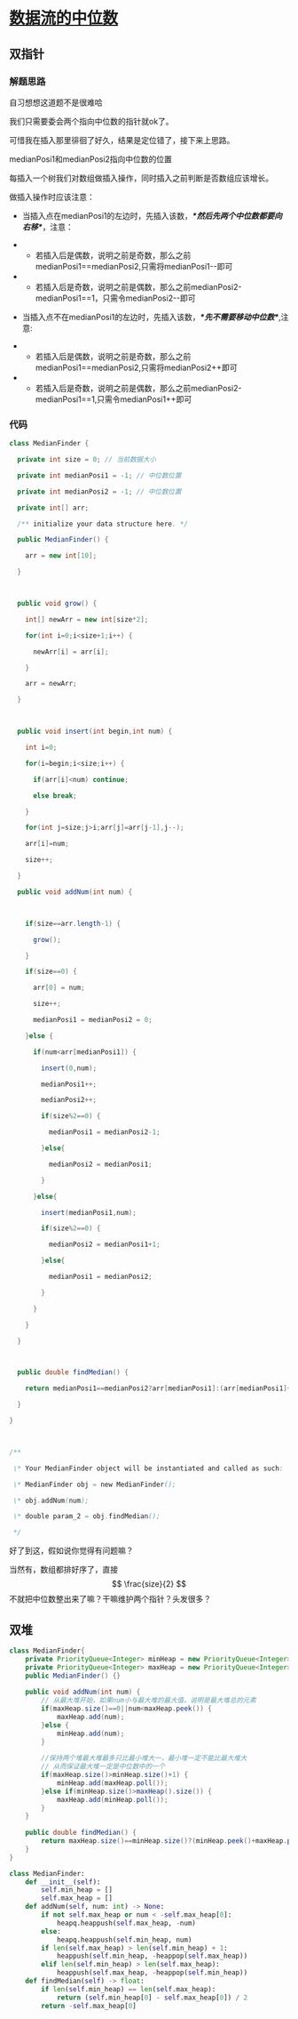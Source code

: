 # [数据流的中位数](!https://leetcode-cn.com/problems/find-median-from-data-stream/)

## 双指针

### 解题思路

自习想想这道题不是很难哈

我们只需要委会两个指向中位数的指针就ok了。

可惜我在插入那里徘徊了好久，结果是定位错了，接下来上思路。

medianPosi1和medianPosi2指向中位数的位置

每插入一个树我们对数组做插入操作，同时插入之前判断是否数组应该增长。

做插入操作时应该注意：

* 当插入点在medianPosi1的左边时，先插入该数，***\*然后先两个中位数都要向右移\****，注意：

* * 若插入后是偶数，说明之前是奇数，那么之前medianPosi1==medianPosi2,只需将medianPosi1--即可

* * 若插入后是奇数，说明之前是偶数，那么之前medianPosi2-medianPosi1==1，只需令medianPosi2--即可

* 当插入点不在medianPosi1的左边时，先插入该数，***\*先不需要移动中位数\****,注意:

* * 若插入后是偶数，说明之前是奇数，那么之前medianPosi1==medianPosi2,只需将medianPosi2++即可

* * 若插入后是奇数，说明之前是偶数，那么之前medianPosi2-medianPosi1==1,只需令medianPosi1++即可



### 代码



```java
class MedianFinder {

  private int size = 0; // 当前数据大小

  private int medianPosi1 = -1; // 中位数位置

  private int medianPosi2 = -1; // 中位数位置

  private int[] arr;

  /** initialize your data structure here. */

  public MedianFinder() {

​    arr = new int[10];

  }



  public void grow() {

​    int[] newArr = new int[size*2];

​    for(int i=0;i<size+1;i++) {

​      newArr[i] = arr[i];

​    }

​    arr = newArr;

  }



  public void insert(int begin,int num) {

​    int i=0;

​    for(i=begin;i<size;i++) {

​      if(arr[i]<num) continue;

​      else break;

​    }

​    for(int j=size;j>i;arr[j]=arr[j-1],j--);

​    arr[i]=num;

​    size++;

  }

  public void addNum(int num) {



​    if(size==arr.length-1) {

​      grow();

​    }

​    if(size==0) {

​      arr[0] = num;

​      size++;

​      medianPosi1 = medianPosi2 = 0;

​    }else {

​      if(num<arr[medianPosi1]) {

​        insert(0,num);

​        medianPosi1++;

​        medianPosi2++;

​        if(size%2==0) {

​          medianPosi1 = medianPosi2-1;

​        }else{

​          medianPosi2 = medianPosi1;

​        }

​      }else{

​        insert(medianPosi1,num);

​        if(size%2==0) {

​          medianPosi2 = medianPosi1+1;

​        }else{

​          medianPosi1 = medianPosi2;

​        }

​      }

​    }

  }



  public double findMedian() {

​    return medianPosi1==medianPosi2?arr[medianPosi1]:(arr[medianPosi1]+arr[medianPosi2])/2.0;

  }

}



/**

 \* Your MedianFinder object will be instantiated and called as such:

 \* MedianFinder obj = new MedianFinder();

 \* obj.addNum(num);

 \* double param_2 = obj.findMedian();

 */
```

好了到这，假如说你觉得有问题嘛？

当然有，数组都排好序了，直接$$ \frac{size}{2} $$不就把中位数整出来了嘛？干嘛维护两个指针？头发很多？

## 双堆

```java
class MedianFinder{
    private PriorityQueue<Integer> minHeap = new PriorityQueue<Integer>();
    private PriorityQueue<Integer> maxHeap = new PriorityQueue<Integer>((a,b)->{return b-a;});
    public MedianFinder() {}
    
    public void addNum(int num) {
        // 从最大堆开始，如果num小与最大堆的最大值，说明是最大堆总的元素
        if(maxHeap.size()==0||num<maxHeap.peek()) {
            maxHeap.add(num);
        }else {
            minHeap.add(num);
        }
        
        //保持两个堆最大堆最多只比最小堆大一，最小堆一定不能比最大堆大
        // 从而保证最大堆一定是中位数中的一个
        if(maxHeap.size()>minHeap.size()+1) {
            minHeap.add(maxHeap.poll());
        }else if(minHeap.size()>maxHeap().size()) {
            maxHeap.add(minHeap.poll());
        }
    }
    
    public double findMedian() {
        return maxHeap.size()==minHeap.size()?(minHeap.peek()+maxHeap.peek())/2.0:maxHeap.peek();
    }
}
```

```python
class MedianFinder:
    def __init__(self):
        self.min_heap = []
        self.max_heap = []
    def addNum(self, num: int) -> None:
        if not self.max_heap or num < -self.max_heap[0]:
            heapq.heappush(self.max_heap, -num)
        else:
            heapq.heappush(self.min_heap, num)
        if len(self.max_heap) > len(self.min_heap) + 1:
            heappush(self.min_heap, -heappop(self.max_heap))
        elif len(self.min_heap) > len(self.max_heap):
            heappush(self.max_heap, -heappop(self.min_heap))
    def findMedian(self) -> float:
        if len(self.min_heap) == len(self.max_heap): 
            return (self.min_heap[0] - self.max_heap[0]) / 2
        return -self.max_heap[0]
```

